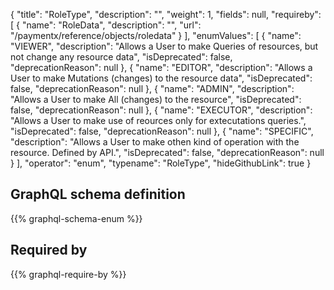 {
  "title": "RoleType",
  "description": "",
  "weight": 1,
  "fields": null,
  "requireby": [
    {
      "name": "RoleData",
      "description": "",
      "url": "/paymentx/reference/objects/roledata"
    }
  ],
  "enumValues": [
    {
      "name": "VIEWER",
      "description": "Allows a User to make Queries of resources, but not change any resource data",
      "isDeprecated": false,
      "deprecationReason": null
    },
    {
      "name": "EDITOR",
      "description": "Allows a User to make Mutations (changes) to the resource data",
      "isDeprecated": false,
      "deprecationReason": null
    },
    {
      "name": "ADMIN",
      "description": "Allows a User to make All (changes) to the resource",
      "isDeprecated": false,
      "deprecationReason": null
    },
    {
      "name": "EXECUTOR",
      "description": "Allows a User to make use of reources only for extecutations queries.",
      "isDeprecated": false,
      "deprecationReason": null
    },
    {
      "name": "SPECIFIC",
      "description": "Allows a User to make othen kind of operation with the resource. Defined by API.",
      "isDeprecated": false,
      "deprecationReason": null
    }
  ],
  "operator": "enum",
  "typename": "RoleType",
  "hideGithubLink": true
}
## GraphQL schema definition

{{% graphql-schema-enum %}}

## Required by

{{% graphql-require-by %}}
